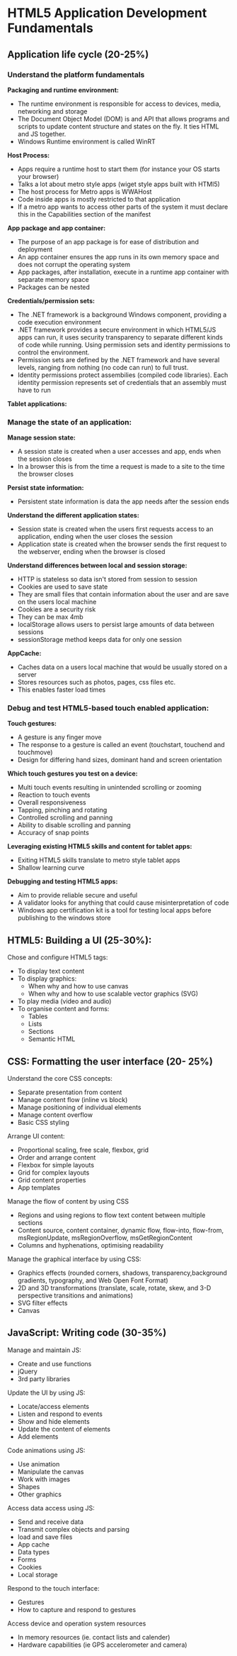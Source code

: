 # HTML5 Application Development Fundamentals

## Application life cycle (20-25%)
### Understand the platform fundamentals
**Packaging and runtime environment:**
* The runtime environment is responsible for access to devices, media, networking and storage
* The Document Object Model (DOM) is and API that allows programs and scripts to update content structure and states on the fly. It ties HTML and JS together.
* Windows Runtime environment is called WinRT

**Host Process:**
* Apps require a runtime host to start them (for instance your OS starts your browser)
* Talks a lot about metro style apps (wiget style apps built with HTMl5)
* The host process for Metro apps is WWAHost
* Code inside apps is mostly restricted to that application
* If a metro app wants to access other parts of the system it must declare this in the Capabilities section of the manifest 

**App package and app container:**
* The purpose of an app package is for ease of distribution and deployment 
* An app container ensures the app runs in its own memory space and does not corrupt the operating system
* App packages, after installation, execute in a runtime app container with separate memory space
* Packages can be nested

**Credentials/permission sets:**
* The .NET framework is a background Windows component, providing a code execution environment  
* .NET framework provides a secure environment in which HTML5/JS apps can run, it uses security transparency to separate different kinds of code while running. Using permission sets and identity permissions to control the environment.
* Permission sets are defined by the .NET framework and have several levels, ranging from nothing (no code can run) to full trust.
* Identity permissions protect assembilies (compiled code libraries). Each identity permission represents set of credentials that an assembly must have to run

**Tablet applications:**

### Manage the state of an application:

**Manage session state:**
* A session state is created when a user accesses and app, ends when the session closes
* In a browser this is from the time a request is made to a site to the time the browser closes 

**Persist state information:**
* Persistent state information is data the app needs after the session ends

**Understand the different application states:**
* Session state is created when the users first requests access to an application, ending when the user closes the session 
* Application state is created when the browser sends the first request to the webserver, ending when the browser is closed 

**Understand differences between local and session storage:**
* HTTP is stateless so data isn't stored from session to session 
* Cookies are used to save state
* They are small files that contain information about the user and are save on the users local machine 
* Cookies are a security risk 
* They can be max 4mb 
* localStorage allows users to persist large amounts of data between sessions
* sessionStorage method keeps data for only one session

**AppCache:**
* Caches data on a users local machine that would be usually stored on a server
* Stores resources such as photos, pages, css files etc.
* This enables faster load times 

### Debug and test HTML5-based touch enabled application:
**Touch gestures:**
* A gesture is any finger move
* The response to a gesture is called an event (touchstart, touchend and touchmove)
* Design for differing hand sizes, dominant hand and screen orientation

**Which touch gestures you test on a device:**
* Multi touch events resulting in unintended scrolling or zooming
* Reaction to touch events 
* Overall responsiveness 
* Tapping, pinching and rotating 
* Controlled scrolling and panning 
* Ability to disable scrolling and panning
* Accuracy of snap points

**Leveraging existing HTML5 skills and content for tablet apps:**
* Exiting HTML5 skills translate to metro style tablet apps 
* Shallow learning curve

**Debugging and testing HTML5 apps:**
* Aim to provide reliable secure and useful 
* A validator looks for anything that could cause misinterpretation of code 
* Windows app certification kit is a tool for testing local apps before publishing to the windows store 

## HTML5: Building a UI (25-30%):

Chose and configure HTML5 tags:
* To display text content
* To display graphics:
  * When why and how to use canvas 
  * When why and how to use scalable vector graphics (SVG)
* To play media (video and audio)
* To organise content and forms:
  * Tables
  * Lists
  * Sections
  * Semantic HTML 

## CSS: Formatting the user interface (20- 25%)
Understand the core CSS concepts:
* Separate presentation from content 
* Manage content flow (inline vs block)
* Manage positioning of individual elements
* Manage content overflow
* Basic CSS styling

Arrange UI content:
* Proportional scaling, free scale, flexbox, grid
* Order and arrange content
* Flexbox for simple layouts
* Grid for complex layouts
* Grid content properties 
* App templates

Manage the flow of content by using CSS
* Regions and using regions to flow text content between multiple sections
* Content source, content container, dynamic flow, flow-into, flow-from, msRegionUpdate, msRegionOverflow, msGetRegionContent
* Columns and hyphenations, optimising readability 

Manage the graphical interface by using CSS:
* Graphics effects  (rounded corners, shadows, transparency,background gradients, typography, and Web Open Font Format)
* 2D and 3D transformations (translate, scale, rotate, skew, and 3-D perspective transitions and animations)
* SVG filter effects
* Canvas

## JavaScript: Writing code (30-35%)
Manage and maintain JS:
* Create and use functions
* jQuery
* 3rd party libraries 

Update the UI by using JS:
* Locate/access elements
* Listen and respond to events
* Show and hide elements
* Update the content of elements 
* Add elements 

Code animations using JS:
* Use animation
* Manipulate the canvas 
* Work with images
* Shapes
* Other graphics

Access data access using JS:
* Send and receive data
* Transmit complex objects and parsing 
* load and save files 
* App cache
* Data types 
* Forms 
* Cookies 
* Local storage 

Respond to the touch interface:
* Gestures
* How to capture and respond to gestures

Access device and operation system resources 
* In memory resources (ie. contact lists and calender)
* Hardware capabilities (ie GPS accelerometer and camera)